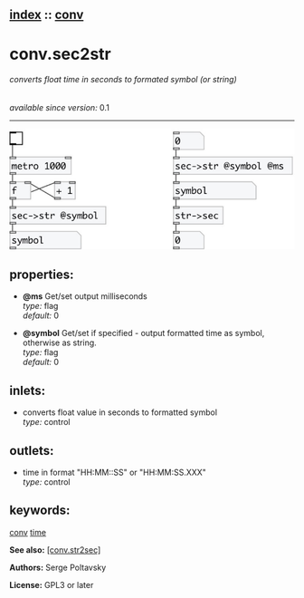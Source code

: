 [index](index.html) :: [conv](category_conv.html)
---

# conv.sec2str

###### converts float time in seconds to formated symbol (or string)

*available since version:* 0.1

---




[![example](../examples/img/conv.sec2str.jpg)](../examples/pd/conv.sec2str.pd)







## properties:

* **@ms** 
Get/set output milliseconds<br>
_type:_ flag<br>
_default:_ 0<br>

* **@symbol** 
Get/set if specified - output formatted time as symbol, otherwise as string.<br>
_type:_ flag<br>
_default:_ 0<br>



## inlets:

* converts float value in seconds to formatted symbol<br>
_type:_ control



## outlets:

* time in format &#34;HH:MM::SS&#34; or &#34;HH:MM:SS.XXX&#34;<br>
_type:_ control



## keywords:

[conv](keywords/conv.html)
[time](keywords/time.html)



**See also:**
[\[conv.str2sec\]](conv.str2sec.html)




**Authors:** Serge Poltavsky




**License:** GPL3 or later





